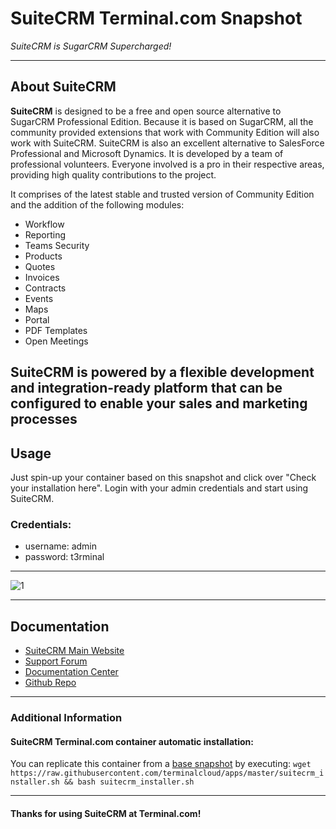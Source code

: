 # **SuiteCRM** Terminal.com Snapshot
*SuiteCRM is SugarCRM Supercharged!*

---

## About SuiteCRM
**SuiteCRM** is designed to be a free and open source alternative to SugarCRM Professional Edition. Because it is based on SugarCRM, all the community provided extensions that work with Community Edition will also work with SuiteCRM. SuiteCRM is also an excellent alternative to SalesForce Professional and Microsoft Dynamics.
It is developed by a team of professional volunteers. Everyone involved is a pro in their respective areas, providing high quality contributions to the project.


It comprises of the latest stable and trusted version of Community Edition and the addition of the following modules:

- Workflow
- Reporting
- Teams Security
- Products
- Quotes
- Invoices
- Contracts
- Events
- Maps
- Portal
- PDF Templates
- Open Meetings



SuiteCRM is powered by a flexible development and integration-ready platform that can be configured to enable your sales and marketing processes
---

## Usage

Just spin-up your container based on this snapshot and click over "Check your installation here".
Login with your admin credentials and start using SuiteCRM.


### Credentials:

- username: admin
- password: t3rminal


---

![1](http://www.netcentrum.pl/images/headers/slider-suitecrm.png)	

---

## Documentation
- [SuiteCRM Main Website](https://suitecrm.com)
- [Support Forum](https://suitecrm.com/index.php?option=com_kunena&view=category&Itemid=1137&layout=list)
- [Documentation Center](https://suitecrm.com/index.php?option=com_wrapper&view=wrapper&Itemid=1383)
- [Github Repo](https://github.com/salesagility/SuiteCRM)

---


### Additional Information
#### SuiteCRM Terminal.com container automatic installation:
You can replicate this container from a [base snapshot](https://www.terminal.com/tiny/FzpHiTXG1K) by executing:
`wget https://raw.githubusercontent.com/terminalcloud/apps/master/suitecrm_installer.sh && bash suitecrm_installer.sh`


---

#### Thanks for using SuiteCRM at Terminal.com!